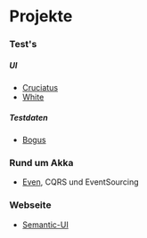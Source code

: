 # Projekte


### Test's

##### UI
- [Cruciatus](https://github.com/2gis/Winium.Cruciatus)
- [White](https://github.com/TestStack/White)

##### Testdaten
- [Bogus](https://github.com/bchavez/Bogus)


### Rund um Akka

- [Even](https://github.com/nvivo/Even), CQRS und EventSourcing

### Webseite

- [Semantic-UI](http://www.semantic-ui.com)